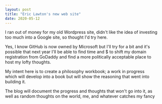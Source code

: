 ```yaml
---
layout: post
title: "Eric Lawton's new web site"
date: 2020-05-12
---
```


I ran out of money for my old Wordpress site, didn't like the idea of investing too much into a Google site, so thought I'd try here.

Yes, I know GitHub is now owned by Microsoft but I'll try for a bit and it's possible that next year I'll be able to find time and $ to shift my domain registration from GoDaddy and find a more politically acceptable place to host my lofty thoughts.

My intent here is to create a philosophy workbook; a work in progress which will develop into a book but will show the reasoning that went into building it.

The blog will document the progress and thoughts that won't go into it, as well as random thoughts on the world, me, and
whatever catches my fancy
